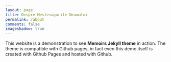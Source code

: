 ```yaml
---
layout: page
title: Despre Mestesugurile Neamului
permalink: /about
comments: false
imageshadow: true
---
```


This website is a demonstration to see **Memoirs Jekyll theme** in action. The theme is compatible with Github pages, in fact even this demo itself is created with Github Pages and hosted with Github. 

